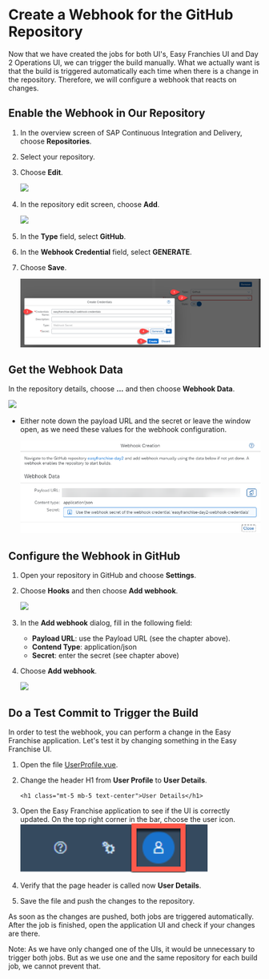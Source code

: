 # Create a Webhook for the GitHub Repository

Now that we have created the jobs for both UI's, Easy Franchies UI and Day 2 Operations UI, we can trigger the build manually. What we actually want is that the build is triggered automatically each time when there is a change in the repository. Therefore, we will configure a webhook that reacts on changes.

## Enable the Webhook in Our Repository

1. In the overview screen of SAP Continuous Integration and Delivery, choose **Repositories**.
2. Select your repository.
3. Choose **Edit**.

   ![](./images/06-webhook-01.png)

1. In the repository edit screen, choose **Add**.

   ![](./images/06-webhook-02.png)

1. In the **Type** field, select **GitHub**.
2. In the **Webhook Credential** field, select **GENERATE**.
3. Choose **Save**.

   ![](./images/06-webhook-03.png)

## Get the Webhook Data

In the repository details, choose **...** and then choose **Webhook Data**.

   ![](./images/06-webhook-05a.png)

* Either note down the payload URL and the secret or leave the window open, as we need these values for the webhook configuration.

   ![](./images/06-webhook-05.png)

## Configure the Webhook in GitHub

1. Open your repository in GitHub and choose **Settings**.
2. Choose **Hooks** and then choose **Add webhook**.

   ![](./images/06-webhook-06a.png)

4. In the **Add webhook** dialog, fill in the following field:
   * **Payload URL**: use the Payload URL (see the chapter above).
   * **Contend Type**: application/json 
   * **Secret**: enter the secret (see chapter above)

5. Choose **Add webhook**.

   ![](./images/06-webhook-06.png)
  

## Do a Test Commit to Trigger the Build

In order to test the webhook, you can perform a change in the Easy Franchise application. Let's test it by changing something in the Easy Franchise UI.

1. Open the file [UserProfile.vue](../../../code/easyfranchise/source/ui/src/components/UserProfile.vue).

1. Change the header H1 from **User Profile** to **User Details**.
   ```
   <h1 class="mt-5 mb-5 text-center">User Details</h1>
   ```
1. Open the Easy Franchise application to see if the UI is correctly updated. On the top right corner in the bar, choose the user icon.
   ![](./images/06-webhook-07.png)

1. Verify that the page header is called now **User Details**.

1. Save the file and push the changes to the repository.

As soon as the changes are pushed, both jobs are triggered automatically. After the job is finished, open the application UI and check if your changes are there.

Note: As we have only changed one of the UIs, it would be unnecessary to trigger both jobs. But as we use one and the same repository for each build job, we cannot prevent that.
